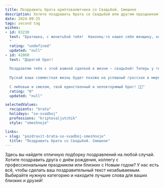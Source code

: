 ```yaml
---
title: Поздравить брата криптовалютчика со Свадьбой. Смешное
description: Хотите поздравить брата со Свадьбой или другим праздником? Наш ИИ создаст незабываемое поздравление, а вы обязательно выделитесь среди других.  
date: 2024-09-25
tags: second tag
wishes:
- id: 83230
  text: "Братишка, с женитьбой тебя!  Наконец-то нашел себе женщину, которая терпит твои рассказы о крипте и не требует продавать биткоины ради новой шубы!  Желаю вам семейного счастья, крепкой валюты в кошельке (и не только криптовалюты!) и чтобы семейный бюджет рос быстрее, чем курс биткоина в лучшие времена!  Горько!
  "
  rating: "undefined"
  updated: "null"
- id: 42060
  text: "Дорогой брат!
  
  Поздравляю тебя с этой важной сделкой в жизни — свадьбой! Теперь у тебя в портфеле не только криптовалюты, но и настоящая инвестиция на долгие годы вперед. Надеюсь, твоя новая \"долларовая жена\" не даст тебе \"лунных\" ожиданий и обойдет все \"падения\" без \"сливов\"!
  
  Пускай ваша совместная жизнь будет похожа на успешный гроссхак в мире крипты: взлеты, радости и постоянное обновление! Помни, что ''держать до последнего'' здесь не сработает — мягко уговаривай и всегда будьте в профите друг для друга!
  
  С любовью и смехом, твой единственный и неповторимый брат! 🎉💍"
  rating: "0"
  updated: "null"

selectedValues:
  recipients: "brata"
  holidays: "so-svadboj"
  professions: "kriptovaljutchik"
  style: "smeshnoje"

links:
- slug: "pozdravit-brata-so-svadboj-smeshnoje"
  title: "Поздравить брата со Свадьбой. Смешное"
---
```


Здесь вы найдете отличную подборку поздравлений на любой случай. 
Хотите поздравить друга с днём рождения, коллегу с профессиональным праздником или близких с Новым годом? У нас есть всё, чтобы сделать ваш поздравительный текст незабываемым. Выбирайте нужную категорию и находите лучшие слова для ваших близких и друзей!

